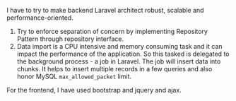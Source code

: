 I have to try to make backend Laravel architect robust, scalable and performance-oriented.

1. Try to enforce separation of concern by implementing Repository Pattern through repository interface. 
2. Data import is a CPU intensive and memory consuming task and it can impact the performance of the application. So this tasked is delegated to the background process - a job in Laravel. The job will insert data into chunks. It helps to insert multiple records in a few queries and also honor MySQL `max_allowed_packet` limit.

For the frontend, I have used bootstrap and jquery and ajax.
